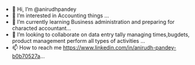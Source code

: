 - 👋 Hi, I’m @anirudhpandey
- 👀 I’m interested in Accounting things ...
- 🌱 I’m currently learning Business administration and preparing for characted accountant...
- 💞️ I’m looking to collaborate on data entry tally managing times,bugdets, product management perform all types of activities ...
- 📫 How to reach me  https://www.linkedin.com/in/anirudh-pandey-b0b70527a...

<!---
caanirudhpandey/caanirudhpandey is a ✨ special ✨ repository because its `README.md` (this file) appears on your GitHub profile.
You can click the Preview link to take a look at your changes.
--->
